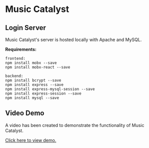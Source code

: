 # Music Catalyst

## Login Server

Music Catalyst's server is hosted locally with Apache and MySQL. 

**Requirements:**

```
frontend:
npm install mobx --save
npm install mobx-react --save

backend:
npm install bcrypt --save
npm install express --save
npm install express-mysql-session --save
npm install express-session --save
npm install mysql --save
```

## Video Demo

A video has been created to demonstrate the functionality of Music Catalyst.

[Click here to view demo.](https://www.youtube.com/watch?v=zCJFEet8Yac)
